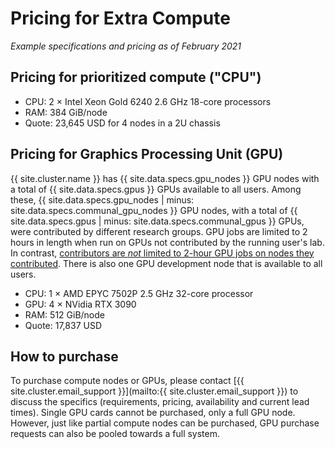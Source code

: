 # Pricing for Extra Compute

_Example specifications and pricing as of February 2021_


## Pricing for prioritized compute ("CPU")

* CPU: 2 × Intel Xeon Gold 6240 2.6 GHz 18-core processors
* RAM: 384 GiB/node
* Quote: 23,645 USD for 4 nodes in a 2U chassis



## Pricing for Graphics Processing Unit (GPU)

<div class="alert alert-info" role="alert">
{{ site.cluster.name }} has {{ site.data.specs.gpu_nodes }} GPU nodes with a total of {{ site.data.specs.gpus }} GPUs available to all users. Among these, {{ site.data.specs.gpu_nodes | minus: site.data.specs.communal_gpu_nodes }} GPU nodes, with a total of {{ site.data.specs.gpus | minus: site.data.specs.communal_gpus }} GPUs, were contributed by different research groups. GPU jobs are limited to 2 hours in length when run on GPUs not contributed by the running user's lab.  In contrast, <a href="{{ '/scheduler/queues.html' | relative_url }}">contributors are <em>not</em> limited to 2-hour GPU jobs on nodes they contributed</a>.
There is also one GPU development node that is available to all users.
</div>

* CPU: 1 × AMD EPYC 7502P 2.5 GHz 32-core processor
* GPU: 4 × NVidia RTX 3090
* RAM: 512 GiB/node
* Quote: 17,837 USD


## How to purchase

To purchase compute nodes or GPUs, please contact [{{ site.cluster.email_support }}](mailto:{{ site.cluster.email_support }}) to discuss the specifics (requirements, pricing, availability and current lead times).
Single GPU cards cannot be purchased, only a full GPU node. However, just like partial compute nodes can be purchased, GPU purchase requests can also be pooled towards a full system.
